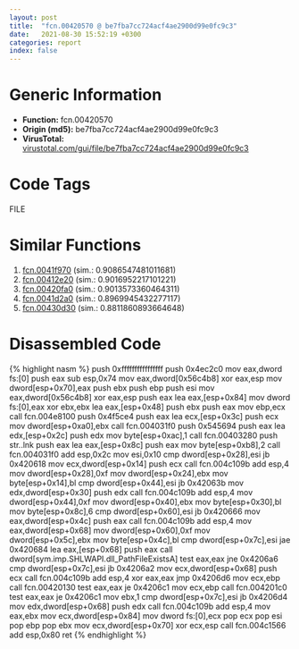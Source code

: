 ```yaml
---
layout: post
title:  "fcn.00420570 @ be7fba7cc724acf4ae2900d99e0fc9c3"
date:   2021-08-30 15:52:19 +0300
categories: report
index: false
---
```


# Generic Information
- **Function:** fcn.00420570
- **Origin (md5):** be7fba7cc724acf4ae2900d99e0fc9c3
- **VirusTotal:** [virustotal.com/gui/file/be7fba7cc724acf4ae2900d99e0fc9c3][virustotal_ref]

# Code Tags
<span class="tag" id="FILE">FILE</span>


# Similar Functions

1. [fcn.0041f970][similar_1_ref] (sim.: 0.9086547481011681)
2. [fcn.00412e20][similar_2_ref] (sim.: 0.9016952217101221)
3. [fcn.00420fa0][similar_3_ref] (sim.: 0.9013573360464311)
4. [fcn.0041d2a0][similar_4_ref] (sim.: 0.8969945432277117)
5. [fcn.00430d30][similar_5_ref] (sim.: 0.8811860893664648)


# Disassembled Code

{% highlight nasm %}
push 0xffffffffffffffff
push 0x4ec2c0
mov eax,dword fs:[0]
push eax
sub esp,0x74
mov eax,dword[0x56c4b8]
xor eax,esp
mov dword[esp+0x70],eax
push ebx
push ebp
push esi
mov eax,dword[0x56c4b8]
xor eax,esp
push eax
lea eax,[esp+0x84]
mov dword fs:[0],eax
xor ebx,ebx
lea eax,[esp+0x48]
push ebx
push eax
mov ebp,ecx
call fcn.004e8100
push 0x4f5ce4
push eax
lea ecx,[esp+0x3c]
push ecx
mov dword[esp+0xa0],ebx
call fcn.004031f0
push 0x545694
push eax
lea edx,[esp+0x2c]
push edx
mov byte[esp+0xac],1
call fcn.00403280
push str..lnk
push eax
lea eax,[esp+0x8c]
push eax
mov byte[esp+0xb8],2
call fcn.004031f0
add esp,0x2c
mov esi,0x10
cmp dword[esp+0x28],esi
jb 0x420618
mov ecx,dword[esp+0x14]
push ecx
call fcn.004c109b
add esp,4
mov dword[esp+0x28],0xf
mov dword[esp+0x24],ebx
mov byte[esp+0x14],bl
cmp dword[esp+0x44],esi
jb 0x42063b
mov edx,dword[esp+0x30]
push edx
call fcn.004c109b
add esp,4
mov dword[esp+0x44],0xf
mov dword[esp+0x40],ebx
mov byte[esp+0x30],bl
mov byte[esp+0x8c],6
cmp dword[esp+0x60],esi
jb 0x420666
mov eax,dword[esp+0x4c]
push eax
call fcn.004c109b
add esp,4
mov eax,dword[esp+0x68]
mov dword[esp+0x60],0xf
mov dword[esp+0x5c],ebx
mov byte[esp+0x4c],bl
cmp dword[esp+0x7c],esi
jae 0x420684
lea eax,[esp+0x68]
push eax
call dword[sym.imp.SHLWAPI.dll_PathFileExistsA]
test eax,eax
jne 0x4206a6
cmp dword[esp+0x7c],esi
jb 0x4206a2
mov ecx,dword[esp+0x68]
push ecx
call fcn.004c109b
add esp,4
xor eax,eax
jmp 0x4206d6
mov ecx,ebp
call fcn.00420130
test eax,eax
je 0x4206c1
mov ecx,ebp
call fcn.004201c0
test eax,eax
je 0x4206c1
mov ebx,1
cmp dword[esp+0x7c],esi
jb 0x4206d4
mov edx,dword[esp+0x68]
push edx
call fcn.004c109b
add esp,4
mov eax,ebx
mov ecx,dword[esp+0x84]
mov dword fs:[0],ecx
pop ecx
pop esi
pop ebp
pop ebx
mov ecx,dword[esp+0x70]
xor ecx,esp
call fcn.004c1566
add esp,0x80
ret 
{% endhighlight %}


[similar_1_ref]: /report/fcn.0041f970@be7fba7cc724acf4ae2900d99e0fc9c3
[similar_2_ref]: /report/fcn.00412e20@be7fba7cc724acf4ae2900d99e0fc9c3
[similar_3_ref]: /report/fcn.00420fa0@be7fba7cc724acf4ae2900d99e0fc9c3
[similar_4_ref]: /report/fcn.0041d2a0@be7fba7cc724acf4ae2900d99e0fc9c3
[similar_5_ref]: /report/fcn.00430d30@17d73cbafe6dd96dd6f2291fab06fbb5
[virustotal_ref]: https://www.virustotal.com/gui/file/be7fba7cc724acf4ae2900d99e0fc9c3